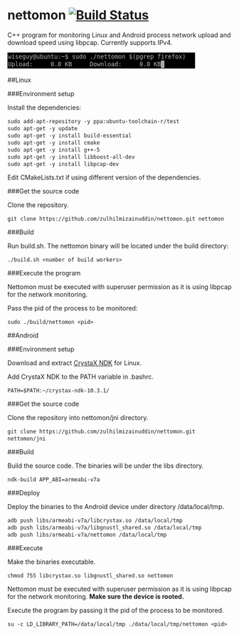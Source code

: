 # nettomon [![Build Status](https://travis-ci.org/zulhilmizainuddin/nettomon.svg?branch=master)](https://travis-ci.org/zulhilmizainuddin/nettomon)
C++ program for monitoring Linux and Android process network upload and download speed using libpcap.
Currently supports IPv4.

<img src="https://github.com/zulhilmizainuddin/nettomon/blob/master/nettomon.gif">

##Linux

###Environment setup

Install the dependencies:

    sudo add-apt-repository -y ppa:ubuntu-toolchain-r/test
    sudo apt-get -y update
    sudo apt-get -y install build-essential
    sudo apt-get -y install cmake
    sudo apt-get -y install g++-5
    sudo apt-get -y install libboost-all-dev
    sudo apt-get -y install libpcap-dev
    
Edit CMakeLists.txt if using different version of the dependencies.

###Get the source code

Clone the repository.

    git clone https://github.com/zulhilmizainuddin/nettomon.git nettomon

###Build

Run build.sh. The nettomon binary will be located under the build directory:

    ./build.sh <number of build workers>
    
###Execute the program

Nettomon must be executed with superuser permission as it is using libpcap for the network monitoring.

Pass the pid of the process to be monitored:

    sudo ./build/nettomon <pid>

##Android

###Environment setup

Download and extract <a href="https://www.crystax.net/download/crystax-ndk-10.3.1-linux-x86_64.tar.xz">CrystaX NDK<a/> for Linux.

Add CrystaX NDK to the PATH variable in .bashrc.

    PATH=$PATH:~/crystax-ndk-10.3.1/
    
###Get the source code

Clone the repository into nettomon/jni directory.

    git clone https://github.com/zulhilmizainuddin/nettomon.git nettomon/jni
    
###Build

Build the source code. The binaries will be under the libs directory.

    ndk-build APP_ABI=armeabi-v7a
    
###Deploy

Deploy the binaries to the Android device under directory /data/local/tmp.

    adb push libs/armeabi-v7a/libcrystax.so /data/local/tmp
    adb push libs/armeabi-v7a/libgnustl_shared.so /data/local/tmp
    adb push libs/armeabi-v7a/nettomon /data/local/tmp
    
###Execute

Make the binaries executable.

    chmod 755 libcrystax.so libgnustl_shared.so nettomon
    
Nettomon must be executed with superuser permission as it is using libpcap for the network monitoring. **Make sure the device is rooted.**

Execute the program by passing it the pid of the process to be monitored.

    su -c LD_LIBRARY_PATH=/data/local/tmp ./data/local/tmp/nettomon <pid>
